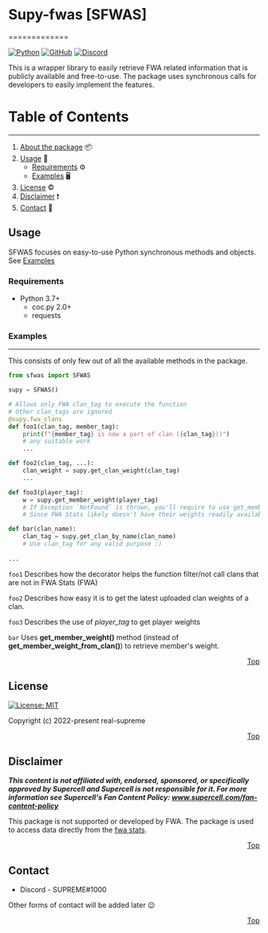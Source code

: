 # Supy-fwas [SFWAS]
=============

[![Python](https://img.shields.io/badge/python-3670A0?style=for-the-badge&logo=python&logoColor=ffdd54)](https://www.python.org/) [![GitHub](https://img.shields.io/badge/github-%23121011.svg?style=for-the-badge&logo=github&logoColor=white)](https://github.com/real-supreme/supy-fwas) [![Discord](https://img.shields.io/badge/Discord-%235865F2.svg?style=for-the-badge&logo=discord&logoColor=white)](https://discord.com/users/309963727913091073)

This is a wrapper library to easily retrieve FWA related information that is publicly available and free-to-use. The package uses synchronous calls for developers to easily implement the features.

# Table of Contents
-----------
1. [About the package](#supy-fwas-sfwas) 📦
2. [Usage](#usage) 🧾
	* [Requirements](#requirements) ⚙
	* [Examples](#examples) 🖥
3. [License](#license) &copy;
4. [Disclaimer](#disclaimer) ❗
5. [Contact](#contact) 📩

## Usage

SFWAS focuses on easy-to-use Python synchronous methods and objects. See [Examples](#examples)

### Requirements

- Python 3.7+
	- coc.py 2.0+
	- requests

### Examples
---------
This consists of only few out of all the available methods in the package.
```py
from sfwas import SFWAS

supy = SFWAS()

# Allows only FWA clan_tag to execute the function
# Other clan_tags are ignored
@supy.fwa_clans 
def foo1(clan_tag, member_tag):
	print(f"{member_tag} is now a part of clan ({clan_tag}))")
	# any suitable work 
	...

def foo2(clan_tag, ...):
	clan_weight = supy.get_clan_weight(clan_tag)
	...

def foo3(player_tag):
	w = supy.get_member_weight(player_tag)
	# If Exception `NotFound` is thrown, you'll require to use get_member_from_clan()
	# Since FWA Stats likely doesn't have their weights readily available

def bar(clan_name):
	clan_tag = supy.get_clan_by_name(clan_name)
	# Use clan_tag for any valid purpose :)
	
...
```

`foo1` Describes how the decorator helps the function filter/not call clans that are not in FWA Stats (FWA)

`foo2` Describes how easy it is to get the latest uploaded clan weights of a clan.

`foo3` Describes the use of *player_tag* to get player weights

`bar` Uses **get_member_weight()** method (instead of **get_member_weight_from_clan()**) to retrieve member's weight.

<p style="text-align: right;">
	<a href="#table-of-contents">Top</a>
</p>

## License

[![License: MIT](https://img.shields.io/badge/License-MIT-yellow.svg)](LICENSE) 

Copyright (c) 2022-present real-supreme
<p style="text-align: right;">
	<a href="#table-of-contents">Top</a>
</p>

## Disclaimer

***This content is not affiliated with, endorsed, sponsored, or specifically approved by Supercell and Supercell is not responsible for it. For more information see Supercell's Fan Content Policy: www.supercell.com/fan-content-policy***

This package is not supported or developed by FWA. The package is used to access data directly from the [fwa stats](https://fwastats.com/).
<p style="text-align: right;">
	<a href="#table-of-contents">Top</a>
</p>

## Contact

- Discord - SUPREME#1000

Other forms of contact will be added later :wink:
<p style="text-align: right;">
	<a href="#table-of-contents">Top</a>
</p>

